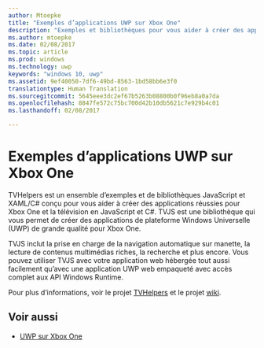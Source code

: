 ```yaml
---
author: Mtoepke
title: "Exemples d’applications UWP sur Xbox One"
description: "Exemples et bibliothèques pour vous aider à créer des applications réussies pour Xbox One et la télévision."
ms.author: mtoepke
ms.date: 02/08/2017
ms.topic: article
ms.prod: windows
ms.technology: uwp
keywords: "windows 10, uwp"
ms.assetid: 9ef40050-7df6-49bd-8563-1bd58bb6e3f0
translationtype: Human Translation
ms.sourcegitcommit: 5645eee3dc2ef67b5263b08800b0f96eb8a0a7da
ms.openlocfilehash: 8847fe572c75bc700d42b10db5621c7e929b4c01
ms.lasthandoff: 02/08/2017

---
```


# <a name="uwp-on-xbox-one-samples"></a>Exemples d’applications UWP sur Xbox One

TVHelpers est un ensemble d’exemples et de bibliothèques JavaScript et XAML/C# conçu pour vous aider à créer des applications réussies pour Xbox One et la télévision en JavaScript et C#. TVJS est une bibliothèque qui vous permet de créer des applications de plateforme Windows Universelle (UWP) de grande qualité pour Xbox One. 

TVJS inclut la prise en charge de la navigation automatique sur manette, la lecture de contenus multimédias riches, la recherche et plus encore. Vous pouvez utiliser TVJS avec votre application web hébergée tout aussi facilement qu’avec une application UWP web empaqueté avec accès complet aux API Windows Runtime.
  
Pour plus d’informations, voir le projet [TVHelpers](https://github.com/Microsoft/TVHelpers) et le projet [wiki](https://github.com/Microsoft/TVHelpers/wiki).

## <a name="see-also"></a>Voir aussi

- [UWP sur Xbox One](index.md)

